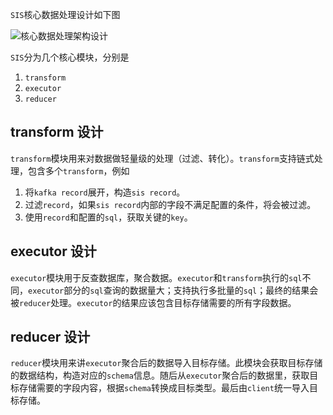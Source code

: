 `SIS`核心数据处理设计如下图

![核心数据处理架构设计](pics/设计.PNG)

`SIS`分为几个核心模块，分别是

1. `transform`
2. `executor`
3. `reducer`

## transform 设计

`transform`模块用来对数据做轻量级的处理（过滤、转化）。`transform`支持链式处理，包含多个`transform`，例如

1. 将`kafka record`展开，构造`sis record`。
2. 过滤`record`，如果`sis record`内部的字段不满足配置的条件，将会被过滤。
3. 使用`record`和配置的`sql`，获取关键的`key`。

## executor 设计

`executor`模块用于反查数据库，聚合数据。`executor`和`transform`执行的`sql`不同，`executor`部分的`sql`查询的数据量大；支持执行多批量的`sql`；最终的结果会被`reducer`处理。`executor`的结果应该包含目标存储需要的所有字段数据。

## reducer 设计

`reducer`模块用来讲`executor`聚合后的数据导入目标存储。此模块会获取目标存储的数据结构，构造对应的`schema`信息。随后从`executor`聚合后的数据里，获取目标存储需要的字段内容，根据`schema`转换成目标类型。最后由`client`统一导入目标存储。
